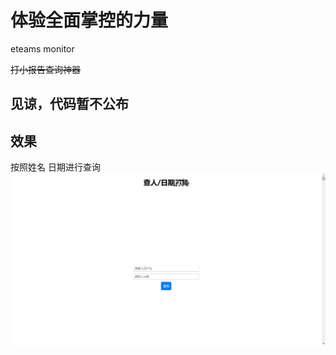 # 体验全面掌控的力量
eteams monitor


~~打小报告查询神器~~

## 见谅，代码暂不公布

## 效果

按照姓名 日期进行查询
![这是图片](Snipaste_2023-03-19_10-55-01.jpg)

